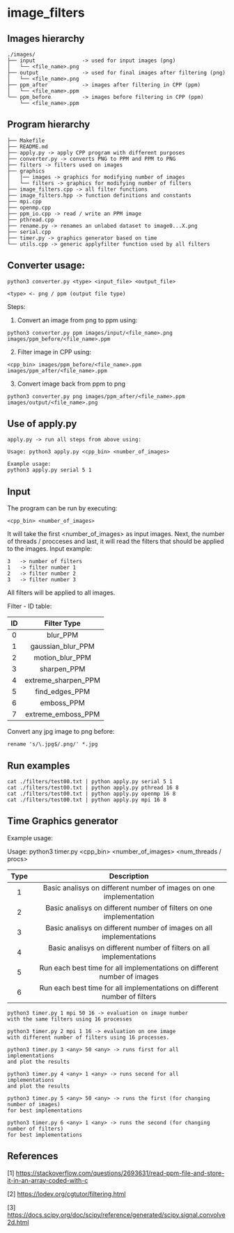 # image_filters

## Images hierarchy

```
./images/
├── input               -> used for input images (png)
│   └── <file_name>.png
├── output              -> used for final images after filtering (png)
│   └── <file_name>.png
├── ppm_after           -> images after filtering in CPP (ppm)
│   └── <file_name>.ppm
└── ppm_before          -> images before filtering in CPP (ppm)
    └── <file_name>.ppm
```

## Program hierarchy

```
├── Makefile
├── README.md
├── apply.py -> apply CPP program with different purposes
├── converter.py -> converts PNG to PPM and PPM to PNG
├── filters -> filters used on images
├── graphics
│   |── images -> graphics for modifying number of images
│   └── filters -> graphics for modifying number of filters
├── image_filters.cpp -> all filter functions
├── image_filters.hpp -> function definitions and constants
├── mpi.cpp
├── openmp.cpp
├── ppm_io.cpp -> read / write an PPM image
├── pthread.cpp
├── rename.py -> renames an unlabed dataset to image0...X.png
├── serial.cpp
├── timer.py -> graphics generator based on time
└── utils.cpp -> generic applyfilter function used by all filters
```

## Converter usage:

```
python3 converter.py <type> <input_file> <output_file>

<type> <- png / ppm (output file type)

```

Steps:

1. Convert an image from png to ppm using:

```
python3 converter.py ppm images/input/<file_name>.png images/ppm_before/<file_name>.ppm
```

2. Filter image in CPP using:

```
<cpp_bin> images/ppm_before/<file_name>.ppm images/ppm_after/<file_name>.ppm
```

3. Convert image back from ppm to png
```
python3 converter.py png images/ppm_after/<file_name>.ppm images/output/<file_name>.png
```


## Use of apply.py

```
apply.py -> run all steps from above using:

Usage: python3 apply.py <cpp_bin> <number_of_images>

Example usage: 
python3 apply.py serial 5 1
```

## Input

The program can be run by executing:

```
<cpp_bin> <number_of_images>
```

It will take the first <number_of_images> as input images.
Next, the number of threads / procceses and last, it will read 
the filters that should be applied to the images.
Input example:

```
3   -> number of filters
1   -> filter number 1
2   -> filter number 2
3   -> filter number 3
```

All filters will be applied to all images.

Filter - ID table:

| ID    | Filter Type              |
| :---: | :----------------------: |
| 0     | blur_PPM                 |
| 1     | gaussian_blur_PPM        |
| 2     | motion_blur_PPM          |
| 3     | sharpen_PPM              |
| 4     | extreme_sharpen_PPM      |
| 5     | find_edges_PPM           |
| 6     | emboss_PPM               |
| 7     | extreme_emboss_PPM       |


Convert any jpg image to png before:

```
rename 's/\.jpg$/.png/' *.jpg

```

## Run examples

```
cat ./filters/test00.txt | python apply.py serial 5 1
cat ./filters/test00.txt | python apply.py pthread 16 8
cat ./filters/test00.txt | python apply.py openmp 16 8
cat ./filters/test00.txt | python apply.py mpi 16 8
```

## Time Graphics generator

Example usage:

Usage: python3 timer.py <type> <cpp_bin> <number_of_images> <num_threads / procs>

| Type  | Description                                                                   |
| :---: | :---------------------------------------------------------------------------: |
| 1     | Basic analisys on different number of images on one implementation            |
| 2     | Basic analisys on different number of filters on one implementation           |
| 3     | Basic analisys on different number of images on all implementations           |
| 4     | Basic analisys on different number of filters on all implementations          |
| 5     | Run each best time for all implementations on different number of images      |
| 6     | Run each best time for all implementations on different number of filters     |

```
python3 timer.py 1 mpi 50 16 -> evaluation on image number
with the same filters using 16 processes

python3 timer.py 2 mpi 1 16 -> evaluation on one image 
with different number of filters using 16 processes.

python3 timer.py 3 <any> 50 <any> -> runs first for all implementations
and plot the results

python3 timer.py 4 <any> 1 <any> -> runs second for all implementations
and plot the results

python3 timer.py 5 <any> 50 <any> -> runs the first (for changing number of images) 
for best implementations

python3 timer.py 6 <any> 1 <any> -> runs the second (for changing number of filters) 
for best implementations

```



## References

[1] https://stackoverflow.com/questions/2693631/read-ppm-file-and-store-it-in-an-array-coded-with-c

[2] https://lodev.org/cgtutor/filtering.html

[3] https://docs.scipy.org/doc/scipy/reference/generated/scipy.signal.convolve2d.html
